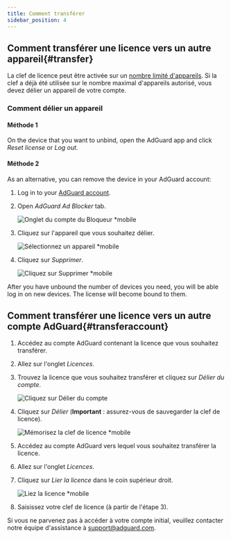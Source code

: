 ```yaml
---
title: Comment transférer
sidebar_position: 4
---
```


## Comment transférer une licence vers un autre appareil{#transfer}

La clef de licence peut être activée sur un [nombre limité d'appareils](../what-is). Si la clef a déjà été utilisée sur le nombre maximal d'appareils autorisé, vous devez délier un appareil de votre compte.

### Comment délier un appareil

#### Méthode 1

On the device that you want to unbind, open the AdGuard app and click *Reset license* or *Log out*.

#### Méthode 2

As an alternative, you can remove the device in your AdGuard account:

1. Log in to your [AdGuard account](https://adguardaccount.com/).

1. Open *AdGuard Ad Blocker* tab.

    ![Onglet du compte du Bloqueur *mobile](https://cdn.adtidy.org/content/kb/ad_blocker/general/newaccount-unbind-device-0.png)

1. Cliquez sur l'appareil que vous souhaitez délier.

    ![Sélectionnez un appareil *mobile](https://cdn.adtidy.org/content/kb/ad_blocker/general/newaccount-unbind-device-1.png)

1. Cliquez sur *Supprimer*.

    ![Cliquez sur Supprimer *mobile](https://cdn.adtidy.org/content/kb/ad_blocker/general/newaccount-unbind-device-2.png)

After you have unbound the number of devices you need, you will be able log in on new devices. The license will become bound to them.

## Comment transférer une licence vers un autre compte AdGuard{#transferaccount}

1. Accédez au compte AdGuard contenant la licence que vous souhaitez transférer.

1. Allez sur l'onglet *Licences*.

1. Trouvez la licence que vous souhaitez transférer et cliquez sur *Délier du compte*.

    ![Cliquez sur Délier du compte](https://cdn.adtidy.org/content/kb/ad_blocker/general/newaccount-transfer-to-account.png)

1. Cliquez sur *Délier* (**Important** : assurez-vous de sauvegarder la clef de licence).

    ![Mémorisez la clef de licence *mobile](https://cdn.adtidy.org/content/kb/ad_blocker/general/newaccount-transfer-to-account-1.png)

1. Accédez au compte AdGuard vers lequel vous souhaitez transférer la licence.

1. Allez sur l'onglet *Licences*.

1. Cliquez sur *Lier la licence* dans le coin supérieur droit.

    ![Liez la licence *mobile](https://cdn.adtidy.org/content/kb/ad_blocker/general/newaccount-transfer-to-account-2.png)

1. Saisissez votre clef de licence (à partir de l'étape 3).

Si vous ne parvenez pas à accéder à votre compte initial, veuillez contacter notre équipe d'assistance à support@adguard.com.
